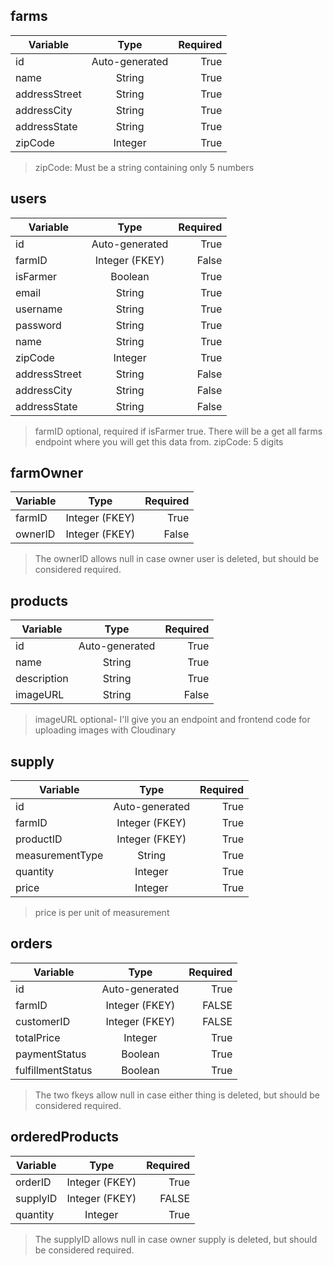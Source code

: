 <!-- | Tables        | Are           | Cool  |
| ------------- |:-------------:| -----:|
| col 3 is      | right-aligned | $1600 |
| col 2 is      | centered      |   $12 |
| zebra stripes | are neat      |    $1 |

There must be at least 3 dashes separating each header cell.
The outer pipes (|) are optional, and you don't need to make the 
raw Markdown line up prettily. You can also use inline Markdown. -->
## farms
| Variable      | Type           | Required |
| ------------- |:--------------:| --------:|
| id            | Auto-generated |     True |
| name          | String         |     True |
| addressStreet | String         |     True |
| addressCity   | String         |     True |
| addressState  | String         |     True |
| zipCode       | Integer        |     True |
>zipCode: Must be a string containing only 5 numbers

## users
| Variable      | Type           | Required |
| ------------- |:--------------:| --------:|
| id            | Auto-generated |     True |
| farmID        | Integer (FKEY) |    False |
| isFarmer      | Boolean        |     True |
| email         | String         |     True |
| username      | String         |     True |
| password      | String         |     True |
| name          | String         |     True |
| zipCode       | Integer        |     True |
| addressStreet | String         |    False |
| addressCity   | String         |    False |
| addressState  | String         |    False |
>farmID optional, required if isFarmer true. There will be a get all farms endpoint where you will get this data from.
>zipCode: 5 digits

## farmOwner
| Variable      | Type           | Required |
| ------------- |:--------------:| --------:|
| farmID        | Integer (FKEY) |     True |
| ownerID       | Integer (FKEY) |    False |
>The ownerID allows null in case owner user is deleted, but should be considered required.

## products
| Variable      | Type           | Required |
| ------------- |:--------------:| --------:|
| id            | Auto-generated |     True |
| name          | String         |     True |
| description   | String         |     True |
| imageURL      | String         |    False |
>imageURL optional- I'll give you an endpoint and frontend code for uploading images with Cloudinary

## supply
| Variable        | Type           | Required |
| --------------- |:--------------:| --------:|
| id              | Auto-generated |     True |
| farmID          | Integer (FKEY) |     True |
| productID       | Integer (FKEY) |     True |
| measurementType | String         |     True |
| quantity        | Integer        |     True |
| price           | Integer        |     True |
>price is per unit of measurement

## orders
| Variable          | Type           | Required |
| ----------------- |:--------------:| --------:|
| id                | Auto-generated |     True |
| farmID            | Integer (FKEY) |    FALSE |
| customerID        | Integer (FKEY) |    FALSE |
| totalPrice        | Integer        |     True |
| paymentStatus     | Boolean        |     True |
| fulfillmentStatus | Boolean        |     True |
>The two fkeys allow null in case either thing is deleted, but should be considered required.

## orderedProducts
| Variable      | Type           | Required |
| ------------- |:--------------:| --------:|
| orderID       | Integer (FKEY) |     True |
| supplyID      | Integer (FKEY) |    FALSE |
| quantity      | Integer        |     True |
>The supplyID allows null in case owner supply is deleted, but should be considered required.